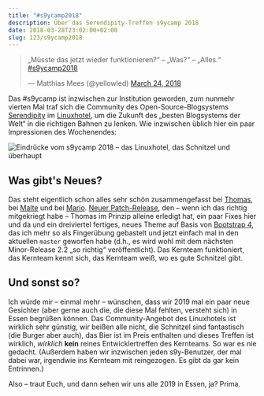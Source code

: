 ```yaml
---
title: "#s9ycamp2018"
description: Über das Serendipity-Treffen s9ycamp 2018
date: 2018-03-28T23:02:00+02:00
slug: 123/s9ycamp2018
---
```


<blockquote class="twitter-tweet" data-lang="en"><p lang="de" dir="ltr">„Müsste das jetzt wieder funktionieren?“ – „Was?“ – „Alles.“ <a href="https://twitter.com/hashtag/s9ycamp2018?src=hash&amp;ref_src=twsrc%5Etfw">#s9ycamp2018</a></p>&mdash; Matthias Mees (@yellowled) <a href="https://twitter.com/yellowled/status/977481472541065216?ref_src=twsrc%5Etfw">March 24, 2018</a></blockquote>
<script async src="https://platform.twitter.com/widgets.js" charset="utf-8"></script>

Das #s9ycamp ist inzwischen zur Institution geworden, zum nunmehr vierten Mal traf sich die Community des Open-Source-Blogsystems [Serendipity](http://www.s9y.org) im [Linuxhotel](https://www.linuxhotel.de), um die Zukunft des „besten Blogsystems der Welt“ in die richtigen Bahnen zu lenken. Wie inzwischen üblich hier ein paar Impressionen des Wochenendes:

![Eindrücke vom s9ycamp 2018 – das Linuxhotel, das Schnitzel und überhaupt](/uploads/artikel/s9ycamp-2018.jpg)

## Was gibt's Neues?

Das steht eigentlich schon alles sehr schön zusammengefasst bei [Thomas](https://netz-rettung-recht.de/archives/2063-s9ycamp2018.html), bei [Malte](https://www.onli-blogging.de/1701/Das-vierte-Serendipity-Treffen-und-ein-neues-Release.html) und bei [Mario](https://blog.hommel-net.de/archives/472-Das-S9YCamp-2018-Wenn-der-Hook-nicht-hooked.html). [Neuer Patch-Release](https://blog.s9y.org/archives/277-Serendipity-2.1.2-released.html), den – wenn ich das richtig mitgekriegt habe – Thomas im Prinzip alleine erledigt hat, ein paar Fixes hier und da und ein dreiviertel fertiges, neues Theme auf Basis von [Bootstrap 4](https://getbootstrap.com/docs/4.0/getting-started/introduction/), das ich mehr so als Fingerübung gebastelt und jetzt einfach mal in den aktuellen `master` geworfen habe (d.h., es wird wohl mit dem nächsten Minor-Release 2.2 „so richtig“ veröffentlicht). Das Kernteam funktioniert, das Kernteam kennt sich, das Kernteam weiß, wo es gute Schnitzel gibt.

## Und sonst so?

Ich würde mir – einmal mehr – wünschen, dass wir 2019 mal ein paar neue Gesichter (aber gerne auch die, die diese Mal fehlten, versteht sich) in Essen begrüßen können. Das Community-Angebot des Linuxhotels ist wirklich sehr günstig, wir beißen alle nicht, die Schnitzel sind fantastisch (die Burger aber auch), das Bier ist im Preis enthalten und dieses Treffen ist wirklich, _wirklich_ **kein** reines Entwicklertreffen des Kernteams. So war es nie gedacht. (Außerdem haben wir inzwischen jeden s9y-Benutzer, der mal dabei war, irgendwie ins Kernteam mit reingezogen. Es gibt da gar kein Entrinnen.)

Also – traut Euch, und dann sehen wir uns alle 2019 in Essen, ja? Prima.
